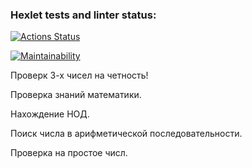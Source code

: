 ### Hexlet tests and linter status:
[![Actions Status](https://github.com/Mak3580/frontend-project-44/actions/workflows/hexlet-check.yml/badge.svg)](https://github.com/Mak3580/frontend-project-44/actions)

[![Maintainability](https://api.codeclimate.com/v1/badges/5f35ebfa10ec12b09e70/maintainability)](https://codeclimate.com/github/Mak3580/frontend-project-44/maintainability)

Проверк 3-х чисел на четность!

Проверка знаний математики.

Нахождение НОД.

Поиск числа в арифметической последовательности.

Проверка на простое числ.
